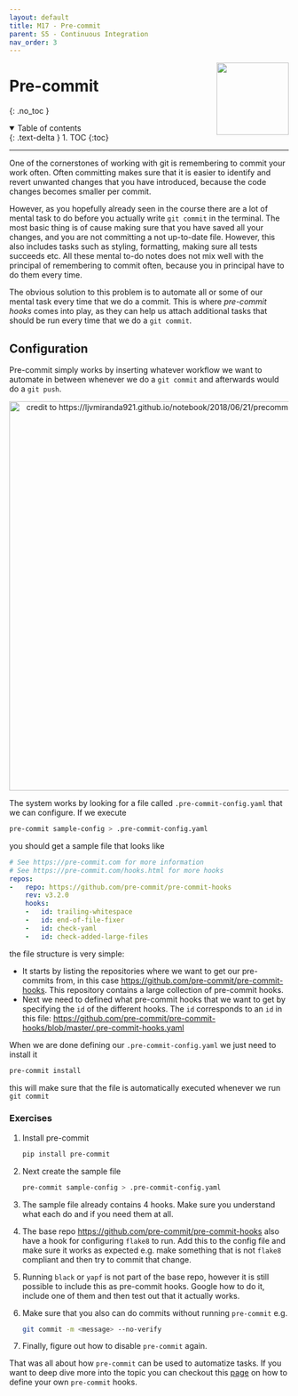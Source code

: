 ```yaml
---
layout: default
title: M17 - Pre-commit
parent: S5 - Continuous Integration
nav_order: 3
---
```


<img style="float: right;" src="../figures/icons/precommit.png" width="130">

# Pre-commit
{: .no_toc }

<details open markdown="block">
  <summary>
    Table of contents
  </summary>
  {: .text-delta }
1. TOC
{:toc}
</details>

---

One of the cornerstones of working with git is remembering to commit your work often. Often committing makes sure
that it is easier to identify and revert unwanted changes that you have introduced, because the code changes becomes
smaller per commit.

However, as you hopefully already seen in the course there are a lot of mental task to do before you actually write
`git commit` in the terminal. The most basic thing is of cause making sure that you have saved all your changes, and
you are not committing a not up-to-date file. However, this also includes tasks such as styling, formatting, making
sure all tests succeeds etc. All these mental to-do notes does not mix well with the principal of remembering to commit
often, because you in principal have to do them every time.

The obvious solution to this problem is to automate all or some of our mental task every time that we do a commit. This
is where *pre-commit hooks* comes into play, as they can help us attach additional tasks that should be run every time
that we do a `git commit`.

## Configuration

Pre-commit simply works by inserting whatever workflow we want to automate in between whenever we do a `git commit` and
afterwards would do a `git push`.

<p align="center">
  <img src="../figures/pre_commit.png" width="700"
  title="credit to https://ljvmiranda921.github.io/notebook/2018/06/21/precommits-using-black-and-flake8/">
</p>

The system works by looking for a file called `.pre-commit-config.yaml` that we can configure. If we execute
```bash
pre-commit sample-config > .pre-commit-config.yaml
```
you should get a sample file that looks like
```yaml
# See https://pre-commit.com for more information
# See https://pre-commit.com/hooks.html for more hooks
repos:
-   repo: https://github.com/pre-commit/pre-commit-hooks
    rev: v3.2.0
    hooks:
    -   id: trailing-whitespace
    -   id: end-of-file-fixer
    -   id: check-yaml
    -   id: check-added-large-files
```
the file structure is very simple:
* It starts by listing the repositories where we want to get our pre-commits from, in this case
  <https://github.com/pre-commit/pre-commit-hooks>. This repository contains a large collection of pre-commit hooks.
* Next we need to defined what pre-commit hooks that we want to get by specifying the `id` of the different hooks.
  The `id` corresponds to an `id` in this file:
  <https://github.com/pre-commit/pre-commit-hooks/blob/master/.pre-commit-hooks.yaml>

When we are done defining our `.pre-commit-config.yaml` we just need to install it
```bash
pre-commit install
```
this will make sure that the file is automatically executed whenever we run `git commit`

### Exercises

1. Install pre-commit
   ```bash
   pip install pre-commit
   ```

2. Next create the sample file
   ```bash
   pre-commit sample-config > .pre-commit-config.yaml
   ```

3. The sample file already contains 4 hooks. Make sure you understand what each do and if you need them at all.

4. The base repo <https://github.com/pre-commit/pre-commit-hooks> also have a hook for configuring `flake8` to run.
   Add this to the config file and make sure it works as expected e.g. make something that is not `flake8` compliant
   and then try to commit that change.

5. Running `black` or `yapf` is not part of the base repo, however it is still possible to include this as pre-commit
   hooks. Google how to do it, include one of them and then test out that it actually works.

6. Make sure that you also can do commits without running `pre-commit` e.g.
   ```bash
   git commit -m <message> --no-verify
   ```

7. Finally, figure out how to disable `pre-commit` again.

That was all about how `pre-commit` can be used to automatize tasks. If you want to deep dive more into the topic you
can checkout this [page](https://pre-commit.com/#python) on how to define your own `pre-commit` hooks.
